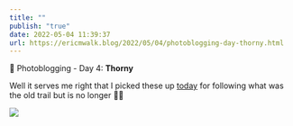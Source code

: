 ```yaml
---
title: ""
publish: "true"
date: 2022-05-04 11:39:37
url: https://ericmwalk.blog/2022/05/04/photoblogging-day-thorny.html
---
```


📸 Photoblogging - Day 4: **Thorny**

Well it serves me right that I picked these up [today](https://ericmwalk.blog/2022/05/04/two-days-of.html) for following what was the old trail but is no longer 🤦‍♂️

![](https://ericmwalk.blog/uploads/2022/bcc148d250.jpg)